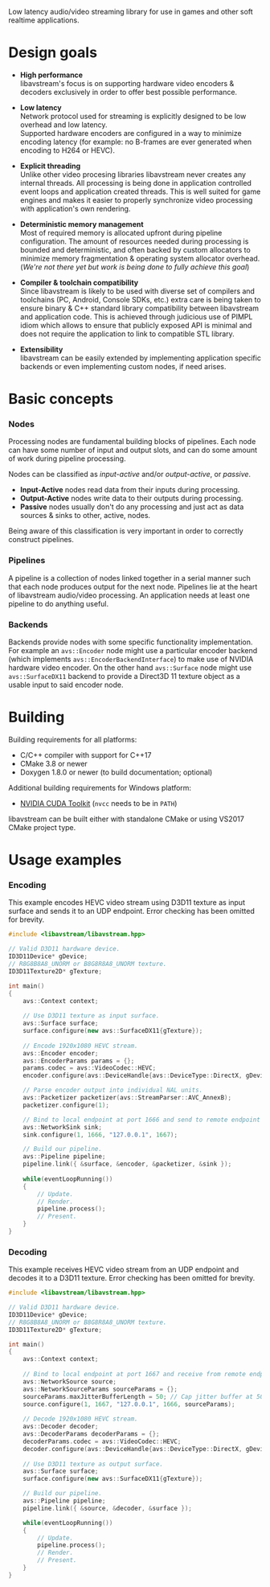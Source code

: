 Low latency audio/video streaming library for use in games and other soft realtime applications.

# Design goals

- **High performance**  
  libavstream's focus is on supporting hardware video encoders & decoders exclusively in order to offer best possible performance.
  
- **Low latency**  
  Network protocol used for streaming is explicitly designed to be low overhead and low latency.  
  Supported hardware encoders are configured in a way to minimize encoding latency (for example: no B-frames are ever generated when encoding to H264 or HEVC).

- **Explicit threading**  
  Unlike other video procesing libraries libavstream never creates any internal threads. All processing is being done in application controlled event loops
  and application created threads. This is well suited for game engines and makes it easier to properly synchronize video processing with application's own rendering.

- **Deterministic memory management**  
  Most of required memory is allocated upfront during pipeline configuration. The amount of resources needed during processing is bounded and deterministic, and often backed
  by custom allocators to minimize memory fragmentation & operating system allocator overhead.  
  (*We're not there yet but work is being done to fully achieve this goal*)

- **Compiler & toolchain compatibility**  
  Since libavstream is likely to be used with diverse set of compilers and toolchains (PC, Android, Console SDKs, etc.) extra care is being taken to ensure
  binary & C++ standard library compatibility between libavstream and application code. This is achieved through judicious use of PIMPL idiom which allows to ensure
  that publicly exposed API is minimal and does not require the application to link to compatible STL library.

- **Extensibility**  
  libavstream can be easily extended by implementing application specific backends or even implementing custom nodes, if need arises.
  
# Basic concepts

### Nodes

Processing nodes are fundamental building blocks of pipelines. Each node can have some number of input and output slots, and can do some amount of work during pipeline processing.

Nodes can be classified as *input-active* and/or *output-active*, or *passive*.

- **Input-Active** nodes read data from their inputs during processing.
- **Output-Active** nodes write data to their outputs during processing.
- **Passive** nodes usually don't do any processing and just act as data sources & sinks to other, active, nodes.

Being aware of this classification is very important in order to correctly construct pipelines.

### Pipelines

A pipeline is a collection of nodes linked together in a serial manner such that each node produces output for the next node.
Pipelines lie at the heart of libavstream audio/video processing. An application needs at least one pipeline to do anything useful.

### Backends

Backends provide nodes with some specific functionality implementation.  
For example an `avs::Encoder` node might use a particular encoder backend (which implements `avs::EncoderBackendInterface`) to make use of NVIDIA hardware video encoder.
On the other hand `avs::Surface` node might use `avs::SurfaceDX11` backend to provide a Direct3D 11 texture object as a usable input to said encoder node.

# Building

Building requirements for all platforms:

- C/C++ compiler with support for C++17
- CMake 3.8 or newer
- Doxygen 1.8.0 or newer (to build documentation; optional)

Additional building requirements for Windows platform:
- [NVIDIA CUDA Toolkit](https://developer.nvidia.com/cuda-toolkit) (`nvcc` needs to be in `PATH`)

libavstream can be built either with standalone CMake or using VS2017 CMake project type.

# Usage examples

### Encoding

This example encodes HEVC video stream using D3D11 texture as input surface and sends it to an UDP endpoint.
Error checking has been omitted for brevity.

```cpp
#include <libavstream/libavstream.hpp>

// Valid D3D11 hardware device.
ID3D11Device* gDevice;
// R8G8B8A8_UNORM or B8G8R8A8_UNORM texture.
ID3D11Texture2D* gTexture;

int main()
{
	avs::Context context;
	
	// Use D3D11 texture as input surface.
	avs::Surface surface;
	surface.configure(new avs::SurfaceDX11{gTexture});
	
	// Encode 1920x1080 HEVC stream.
	avs::Encoder encoder;
	avs::EncoderParams params = {};
	params.codec = avs::VideoCodec::HEVC;
	encoder.configure(avs::DeviceHandle{avs::DeviceType::DirectX, gDevice}, 1920, 1080, params);

	// Parse encoder output into individual NAL units.
	avs::Packetizer packetizer(avs::StreamParser::AVC_AnnexB);
	packetizer.configure(1);

	// Bind to local endpoint at port 1666 and send to remote endpoint at 127.0.0.1:1667.
	avs::NetworkSink sink;
	sink.configure(1, 1666, "127.0.0.1", 1667);

	// Build our pipeline.
	avs::Pipeline pipeline;
	pipeline.link({ &surface, &encoder, &packetizer, &sink });
	
	while(eventLoopRunning())
	{
		// Update.
		// Render.
		pipeline.process();
		// Present.
	}
}
```

### Decoding

This example receives HEVC video stream from an UDP endpoint and decodes it to a D3D11 texture. Error checking has been omitted for brevity.

```cpp
#include <libavstream/libavstream.hpp>

// Valid D3D11 hardware device.
ID3D11Device* gDevice;
// R8G8B8A8_UNORM or B8G8R8A8_UNORM texture.
ID3D11Texture2D* gTexture;

int main()
{
	avs::Context context;
	
	// Bind to local endpoint at port 1667 and receive from remote endpoint at 127.0.0.1:1666
	avs::NetworkSource source;
	avs::NetworkSourceParams sourceParams = {};
	sourceParams.maxJitterBufferLength = 50; // Cap jitter buffer at 50ms.
	source.configure(1, 1667, "127.0.0.1", 1666, sourceParams);
	
	// Decode 1920x1080 HEVC stream.
	avs::Decoder decoder;
	avs::DecoderParams decoderParams = {};
	decoderParams.codec = avs::VideoCodec::HEVC;
	decoder.configure(avs::DeviceHandle{avs::DeviceType::DirectX, gDevice}, 1920, 1080, decoderParams);
	
	// Use D3D11 texture as output surface.
	avs::Surface surface;
	surface.configure(new avs::SurfaceDX11{gTexture});

	// Build our pipeline.
	avs::Pipeline pipeline;
	pipeline.link({ &source, &decoder, &surface });

	while(eventLoopRunning())
	{
		// Update.
		pipeline.process();
		// Render.
		// Present.
	}
}
```
